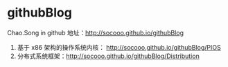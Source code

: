 # githubBlog
Chao.Song in github
地址：http://socooo.github.io/githubBlog

1. 基于 x86 架构的操作系统内核： http://socooo.github.io/githubBlog/PIOS
2. 分布式系统框架：http://socooo.github.io/githubBlog/Distribution
